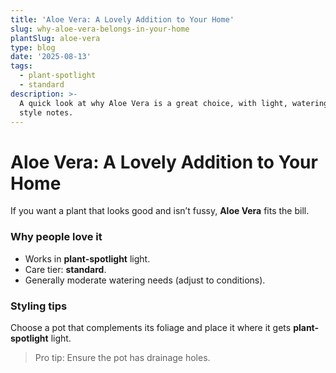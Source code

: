 ```yaml
---
title: 'Aloe Vera: A Lovely Addition to Your Home'
slug: why-aloe-vera-belongs-in-your-home
plantSlug: aloe-vera
type: blog
date: '2025-08-13'
tags:
  - plant-spotlight
  - standard
description: >-
  A quick look at why Aloe Vera is a great choice, with light, watering, and
  style notes.
---
```

# Aloe Vera: A Lovely Addition to Your Home

If you want a plant that looks good and isn’t fussy, **Aloe Vera** fits the bill.

### Why people love it
- Works in **plant-spotlight** light.
- Care tier: **standard**.
- Generally moderate watering needs (adjust to conditions).

### Styling tips
Choose a pot that complements its foliage and place it where it gets **plant-spotlight** light.
  
> Pro tip: Ensure the pot has drainage holes.

